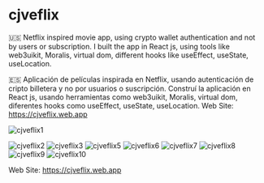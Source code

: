 # cjveflix
🇺🇸 Netflix inspired movie app, using crypto wallet authentication and not by users or subscription. I built the app in React js, using tools like web3uikit, Moralis, virtual dom, different hooks like useEffect, useState, useLocation.        

🇪🇸 Aplicación de películas inspirada en Netflix, usando autenticación de cripto billetera y no por usuarios o suscripción. Construí la aplicación en React js, usando herramientas como web3uikit, Moralis, virtual dom, diferentes hooks como useEffect, useState, useLocation.
Web Site: https://cjveflix.web.app

![cjveflix1](https://user-images.githubusercontent.com/104727028/190674078-1e1c19c0-40de-4bc6-b06a-69cf95849347.PNG)

![cjveflix2](https://user-images.githubusercontent.com/104727028/231178451-d8e4e53f-5772-4516-8d3f-84bf30746389.PNG)
![cjveflix3](https://user-images.githubusercontent.com/104727028/231915318-ebe913a9-23b4-4b83-a038-4e84c910be63.PNG)
![cjveflix5](https://user-images.githubusercontent.com/104727028/232026694-c23fb48c-27a5-435a-ad2c-10580da3f3ec.PNG)
![cjveflix6](https://user-images.githubusercontent.com/104727028/232227374-f6a251ea-7efb-453c-badc-da82e6a95af8.PNG)
![cjveflix7](https://user-images.githubusercontent.com/104727028/232314108-da743784-8984-4206-93fa-3909d2951664.PNG)
![cjveflix8](https://user-images.githubusercontent.com/104727028/232515639-bcdcdda3-5e8d-4031-a964-d15a4c105703.PNG)
![cjveflix9](https://user-images.githubusercontent.com/104727028/232783261-54f08078-8ae9-4bd9-a6b0-c151a160b86b.PNG)
![cjveflix10](https://user-images.githubusercontent.com/104727028/232999114-1ea41cbe-d685-4006-ac8a-6696988b76b4.PNG)

Web Site: https://cjveflix.web.app
